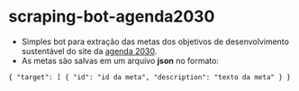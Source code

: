 # scraping-bot-agenda2030

- Simples bot para extração das metas dos objetivos de desenvolvimento sustentável do site da [agenda 2030](http://www.agenda2030.com.br/).
- As metas são salvas em um arquivo **json** no formato:

`{ "target": [ { "id": "id da meta", "description": "texto da meta" } }`
